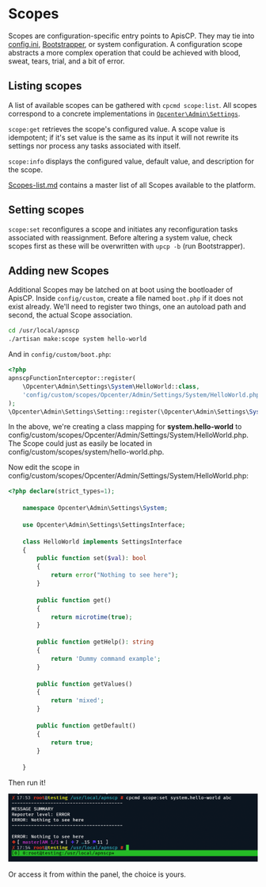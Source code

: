 # Scopes

Scopes are configuration-specific entry points to ApisCP. They may tie into [config.ini](https://gitlab.com/apisnetworks/apnscp/blob/master/config/config.ini), [Bootstrapper](https://github.com/apisnetworks/apnscp-playbooks), or system configuration. A configuration scope abstracts a more complex operation that could be achieved with blood, sweat, tears, trial, and a bit of error.

## Listing scopes

A list of available scopes can be gathered with `cpcmd scope:list`. All scopes correspond to a concrete implementations in [`Opcenter\Admin\Settings`](https://gitlab.com/apisnetworks/apnscp/tree/master/lib/Opcenter/Admin/Settings).

`scope:get` retrieves the scope's configured value. A scope value is idempotent; if it's set value is the same as its input it will not rewrite its settings nor process any tasks associated with itself.

`scope:info` displays the configured value, default value, and description for the scope.

[Scopes-list.md](Scopes-list.md) contains a master list of all Scopes available to the platform.

## Setting scopes

`scope:set` reconfigures a scope and initiates any reconfiguration tasks associated with reassignment. Before altering a system value, check scopes first as these will be overwritten with `upcp -b` (run Bootstrapper).

## Adding new Scopes

Additional Scopes may be latched on at boot using the bootloader of ApisCP. Inside `config/custom`, create a file named `boot.php` if it does not exist already. We'll need to register two things, one an autoload path and second, the actual Scope association.

```bash
cd /usr/local/apnscp
./artisan make:scope system hello-world
```

And in `config/custom/boot.php`:

```php
<?php
apnscpFunctionInterceptor::register(
	\Opcenter\Admin\Settings\System\HelloWorld::class,
	'config/custom/scopes/Opcenter/Admin/Settings/System/HelloWorld.php'
);
\Opcenter\Admin\Settings\Setting::register(\Opcenter\Admin\Settings\System\HelloWorld::class);
```

In the above, we're creating a class mapping for **system.hello-world** to config/custom/scopes/Opcenter/Admin/Settings/System/HelloWorld.php. The Scope could just as easily be located in config/custom/scopes/system/hello-world.php.

Now edit the scope in config/custom/scopes/Opcenter/Admin/Settings/System/HelloWorld.php:

```php
<?php declare(strict_types=1);

	namespace Opcenter\Admin\Settings\System;

	use Opcenter\Admin\Settings\SettingsInterface;

	class HelloWorld implements SettingsInterface
	{
		public function set($val): bool
		{
			return error("Nothing to see here");
		}

		public function get()
		{
			return microtime(true);
		}

		public function getHelp(): string
		{
			return 'Dummy command example';
		}

		public function getValues()
		{
			return 'mixed';
		}

		public function getDefault()
		{
			return true;
		}

	}
```

Then run it!

![Scope interaction](./images/scope-interaction.png)

Or access it from within the panel, the choice is yours.